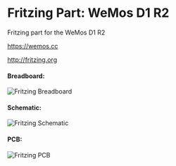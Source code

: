 Fritzing Part: WeMos D1 R2
===================================

Fritzing part for the WeMos D1 R2

<https://wemos.cc>

<http://fritzing.org>

#### Breadboard:

![Fritzing Breadboard](https://github.com/tamemike/Fritzing-Part-WeMos-D1-R2/blob/master/demo/Fade.png)


#### Schematic:

![Fritzing Schematic](https://github.com/tamemike/Fritzing-Part-WeMos-D1-R2/blob/master/demo/schematic.png)

#### PCB:

![Fritzing PCB](https://github.com/tamemike/Fritzing-Part-WeMos-D1-R2/blob/master/demo/pcb.png)

